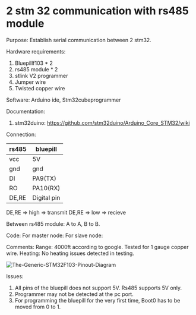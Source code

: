 
# 2 stm 32 communication with rs485 module

Purpose: Establish serial communication between 2 stm32.

Hardware requirements:
1. Bluepillf103 * 2
2. rs485 module * 2
3. stlink V2 programmer
4. Jumper wire
5. Twisted copper wire

Software: Arduino ide, Stm32cubeprogrammer 

Documentation: 
1. stm32duino: https://github.com/stm32duino/Arduino_Core_STM32/wiki

Connection:

| rs485  | bluepill    |
|--------|-------------|
| vcc    | 5V          |
| gnd    | gnd         |
| DI     | PA9(TX)     |
| RO     | PA10(RX)    |
|DE,RE   | Digital pin |

DE,RE => high => transmit
DE,RE => low => recieve

Between rs485 module: A to A, B to B.

Code: 
For master node:
For slave node:

Comments:
Range: 4000ft according to google. Tested for 1 gauge copper wire.
Heating: No heating issues detected in testing.

![The-Generic-STM32F103-Pinout-Diagram](https://github.com/trs4053/stm32_rs485/assets/102474740/d3178e46-b70b-4e11-b6b6-ca5eedf3a0ca)


Issues: 
1. All pins of the bluepill does not support 5V. Rs485 supports 5V only.
2. Programmer may not be detected at the pc port.
3. For programming the bluepill for the very first time, Boot0 has to be moved from 0 to 1.



